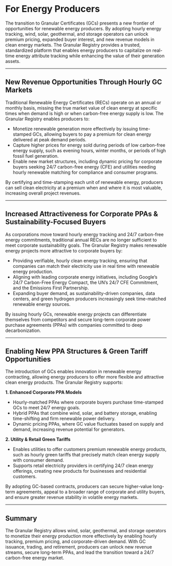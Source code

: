 # For Energy Producers

The transition to Granular Certificates (GCs) presents a new frontier of opportunities for renewable energy producers. By adopting hourly energy tracking, wind, solar, geothermal, and storage operators can unlock premium pricing, expanded buyer interest, and new revenue models in clean energy markets. The Granular Registry provides a trusted, standardized platform that enables energy producers to capitalize on real-time energy attribute tracking while enhancing the value of their generation assets.

***

## New Revenue Opportunities Through Hourly GC Markets

Traditional Renewable Energy Certificates (RECs) operate on an annual or monthly basis, missing the true market value of clean energy at specific times when demand is high or when carbon-free energy supply is low. The Granular Registry enables producers to:

* Monetize renewable generation more effectively by issuing time-stamped GCs, allowing buyers to pay a premium for clean energy delivered at peak demand periods.
* Capture higher prices for energy sold during periods of low carbon-free energy supply, such as evening hours, winter months, or periods of high fossil fuel generation.
* Enable new market structures, including dynamic pricing for corporate buyers seeking 24/7 carbon-free energy (CFE) and utilities needing hourly renewable matching for compliance and consumer programs.

By certifying and time-stamping each unit of renewable energy, producers can sell clean electricity at a premium when and where it is most valuable, increasing overall project revenues.

***

## Increased Attractiveness for Corporate PPAs & Sustainability-Focused Buyers

As corporations move toward hourly energy tracking and 24/7 carbon-free energy commitments, traditional annual RECs are no longer sufficient to meet corporate sustainability goals. The Granular Registry makes renewable energy projects more attractive to corporate buyers by:

* Providing verifiable, hourly clean energy tracking, ensuring that companies can match their electricity use in real time with renewable energy production.
* Aligning with leading corporate energy initiatives, including Google’s 24/7 Carbon-Free Energy Compact, the UN’s 24/7 CFE Commitment, and the Emissions First Partnership.
* Expanding buyer demand, as sustainability-driven companies, data centers, and green hydrogen producers increasingly seek time-matched renewable energy sources.

By issuing hourly GCs, renewable energy projects can differentiate themselves from competitors and secure long-term corporate power purchase agreements (PPAs) with companies committed to deep decarbonization.

***

## Enabling New PPA Structures & Green Tariff Opportunities

The introduction of GCs enables innovation in renewable energy contracting, allowing energy producers to offer more flexible and attractive clean energy products. The Granular Registry supports:

**1. Enhanced Corporate PPA Models**

* Hourly-matched PPAs where corporate buyers purchase time-stamped GCs to meet 24/7 energy goals.
* Hybrid PPAs that combine wind, solar, and battery storage, enabling time-shifting and firm renewable power delivery.
* Dynamic pricing PPAs, where GC value fluctuates based on supply and demand, increasing revenue potential for generators.

**2. Utility & Retail Green Tariffs**

* Enables utilities to offer customers premium renewable energy products, such as hourly green tariffs that precisely match clean energy supply with consumer demand.
* Supports retail electricity providers in certifying 24/7 clean energy offerings, creating new products for businesses and residential customers.

By adopting GC-based contracts, producers can secure higher-value long-term agreements, appeal to a broader range of corporate and utility buyers, and ensure greater revenue stability in volatile energy markets.

***

## Summary

The Granular Registry allows wind, solar, geothermal, and storage operators to monetize their energy production more effectively by enabling hourly tracking, premium pricing, and corporate-driven demand. With GC issuance, trading, and retirement, producers can unlock new revenue streams, secure long-term PPAs, and lead the transition toward a 24/7 carbon-free energy market.
